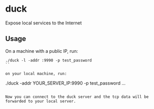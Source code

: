 # duck
Expose local services to the Internet

## Usage

On a machine with a public IP, run:

```
./duck -l -addr :9990 -p test_password
``

on your local machine, run:

```
./duck -addr YOUR_SERVER_IP:9990 -p test_password <local service port> <local service port> ...
```

Now you can connect to the duck server and the tcp data will be forwarded to your local server. 